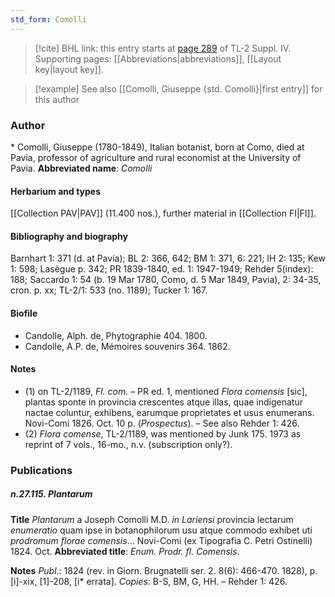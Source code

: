 ```yaml
---
std_form: Comolli
---
```


> [!cite] BHL link: this entry starts at [page 289](https://www.biodiversitylibrary.org/page/33265966) of TL-2 Suppl. IV.
> Supporting pages: [[Abbreviations|abbreviations]], [[Layout key|layout key]].

> [!example] See also [[Comolli, Giuseppe {std. Comolli}|first entry]] for this author

### Author

\* Comolli, Giuseppe (1780-1849), Italian botanist, born at Como, died at Pavia, professor of agriculture and rural economist at the University of Pavia. 
**Abbreviated name**: *Comolli*

#### Herbarium and types

[[Collection PAV|PAV]] (11.400 nos.), further material in [[Collection FI|FI]].

#### Bibliography and biography

Barnhart 1: 371 (d. at Pavia); BL 2: 366, 642; BM 1: 371, 6: 221; IH 2: 135; Kew 1: 598; Lasègue p. 342; PR 1839-1840, ed. 1: 1947-1949; Rehder 5(index): 188; Saccardo 1: 54 (b. 19 Mar 1780, Como, d. 5 Mar 1849, Pavia), 2: 34-35, cron. p. xx; TL-2/1: 533 (no. 1189); Tucker 1: 167.

#### Biofile

- Candolle, Alph. de, Phytographie 404. 1800.
- Candolle, A.P. de, Mémoires souvenirs 364. 1862.

#### Notes

- (1) on TL-2/1189, *Fl. com.* – PR ed. 1, mentioned *Flora comensis* \[sic\], plantas sponte in provincia crescentes atque illas, quae indigenatur nactae coluntur, exhibens, earumque proprietates et usus enumerans. Novi-Comi 1826. Oct. 10 p. (*Prospectus*). – See also Rehder 1: 426.
- (2) *Flora comense*, TL-2/1189, was mentioned by Junk 175. 1973 as reprint of 7 vols., 16-mo., n.v. (subscription only?).

### Publications

##### n.27.115. Plantarum

**Title**
*Plantarum* a Joseph Comolli M.D. *in Lariensi* provincia lectarum *enumeratio* quam ipse in botanophilorum usu atque commodo exhibet uti *prodromum florae comensis*... Novi-Comi (ex Tipografia C. Petri Ostinelli) 1824. Oct.
**Abbreviated title**: *Enum. Prodr. fl. Comensis*.

**Notes**
*Publ*.: 1824 (rev. in Giorn. Brugnatelli ser. 2. 8(6): 466-470. 1828), p. \[i\]-xix, \[1\]-208, \[i\* errata\]. *Copies*: B-S, BM, G, HH. – Rehder 1: 426.

